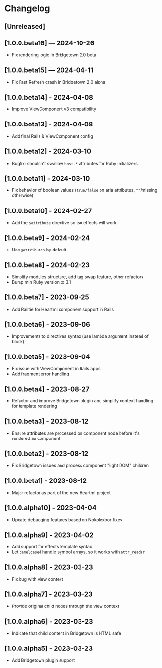 # Changelog

## [Unreleased]

## [1.0.0.beta16] — 2024-10-26

- Fix rendering logic in Bridgetown 2.0 beta

## [1.0.0.beta15] — 2024-04-11

- Fix Fast Refresh crash in Bridgetown 2.0 alpha

## [1.0.0.beta14] - 2024-04-08

- Improve ViewComponent v3 compatibility

## [1.0.0.beta13] - 2024-04-08

- Add final Rails & ViewComponent config

## [1.0.0.beta12] - 2024-03-10

- Bugfix: shouldn't swallow `host-*` attributes for Ruby initializers

## [1.0.0.beta11] - 2024-03-10

- Fix behavior of boolean values (`true/false` on aria attributes, `""`/missing otherwise)

## [1.0.0.beta10] - 2024-02-27

- Add the `$attribute` directive so iso effects will work

## [1.0.0.beta9] - 2024-02-24

- Use `@attributes` by default

## [1.0.0.beta8] - 2024-02-23

- Simplify modules structure, add tag swap feature, other refactors
- Bump min Ruby version to 3.1

## [1.0.0.beta7] - 2023-09-25

- Add Railtie for Heartml component support in Rails

## [1.0.0.beta6] - 2023-09-06

- Improvements to directives syntax (use lambda argument instead of block)

## [1.0.0.beta5] - 2023-09-04

- Fix issue with ViewComponent in Rails apps
- Add fragment error handling

## [1.0.0.beta4] - 2023-08-27

- Refactor and improve Bridgetown plugin and simplify context handling for template rendering

## [1.0.0.beta3] - 2023-08-12

- Ensure attributes are processed on component node before it's rendered as component

## [1.0.0.beta2] - 2023-08-12

- Fix Bridgetown issues and process component "light DOM" children

## [1.0.0.beta1] - 2023-08-12

- Major refactor as part of the new Heartml project

## [1.0.0.alpha10] - 2023-04-04

- Update debugging features based on Nokolexbor fixes

## [1.0.0.alpha9] - 2023-04-02

- Add support for effects template syntax
- Let `camelcased` handle symbol arrays, so it works with `attr_reader`

## [1.0.0.alpha8] - 2023-03-23

- Fix bug with view context

## [1.0.0.alpha7] - 2023-03-23

- Provide original child nodes through the view context

## [1.0.0.alpha6] - 2023-03-23

- Indicate that child content in Bridgetown is HTML safe

## [1.0.0.alpha5] - 2023-03-23

- Add Bridgetown plugin support
